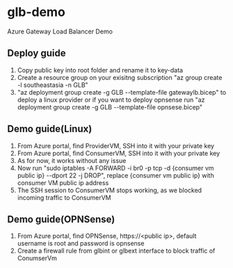 # glb-demo
Azure Gateway Load Balancer Demo

## Deploy guide
1. Copy public key into root folder and rename it to key-data
2. Create a resource group on your exisitng subscription "az group create -l southeastasia -n GLB"
3. "az deployment group create -g GLB --template-file gatewaylb.bicep" to deploy a linux provider or if you want to deploy opnsense run "az deployment group create -g GLB --template-file opnsese.bicep"

## Demo guide(Linux)
1. From Azure portal, find ProviderVM, SSH into it with your private key
2. From Azure portal, find ConsumerVM, SSH into it with your private key
3. As for now, it works without any issue
4. Now run "sudo iptables -A FORWARD -i br0 -p tcp -d {consumer vm public ip} --dport 22 -j DROP", replace {consumer vm public ip} with consumer VM public ip address
5. The SSH session to ConsumerVM stops working, as we blocked incoming traffic to ConsumerVM


## Demo guide(OPNSense)
1. From Azure portal, find OPNSense, https://\<public ip\>, default username is root and password is opnsense
2. Create a firewall rule from glbint or glbext interface to block traffic of ConumserVm
